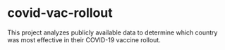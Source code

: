 # covid-vac-rollout
This project analyzes publicly available data to determine which country was most effective in their COVID-19 vaccine rollout.
